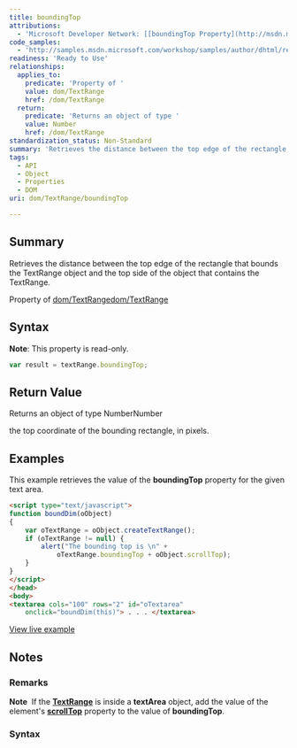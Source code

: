 ```yaml
---
title: boundingTop
attributions:
  - 'Microsoft Developer Network: [[boundingTop Property](http://msdn.microsoft.com/en-us/library/ie/ms533540(v=vs.85).aspx) Article]'
code_samples:
  - 'http://samples.msdn.microsoft.com/workshop/samples/author/dhtml/refs/boundingTop.htm'
readiness: 'Ready to Use'
relationships:
  applies_to:
    predicate: 'Property of '
    value: dom/TextRange
    href: /dom/TextRange
  return:
    predicate: 'Returns an object of type '
    value: Number
    href: /dom/TextRange
standardization_status: Non-Standard
summary: 'Retrieves the distance between the top edge of the rectangle that bounds the TextRange object and the top side of the object that contains the TextRange. '
tags:
  - API
  - Object
  - Properties
  - DOM
uri: dom/TextRange/boundingTop

---
```

## <span>Summary</span>

Retrieves the distance between the top edge of the rectangle that bounds the TextRange object and the top side of the object that contains the TextRange.

Property of [dom/TextRange](/dom/TextRange)[dom/TextRange](/dom/TextRange)

## <span>Syntax</span>

**Note**: This property is read-only.

``` js
var result = textRange.boundingTop;
```

## <span>Return Value</span>

Returns an object of type NumberNumber

the top coordinate of the bounding rectangle, in pixels.

## <span>Examples</span>

This example retrieves the value of the **boundingTop** property for the given text area.

``` html
<script type="text/javascript">
function boundDim(oObject)
{
    var oTextRange = oObject.createTextRange();
    if (oTextRange != null) {
        alert("The bounding top is \n" +
            oTextRange.boundingTop + oObject.scrollTop);
    }
}
</script>
</head>
<body>
<textarea cols="100" rows="2" id="oTextarea"
    onclick="boundDim(this)"> . . . </textarea>
```

[View live example](http://samples.msdn.microsoft.com/workshop/samples/author/dhtml/refs/boundingTop.htm)

## <span>Notes</span>

### <span>Remarks</span>

**Note**  If the [**TextRange**](/dom/TextRange) is inside a **textArea** object, add the value of the element's [**scrollTop**](/dom/HTMLElement/scrollTop) property to the value of **boundingTop**.

### <span>Syntax</span>